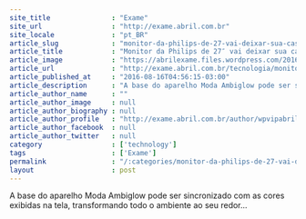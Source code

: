 ```yaml
---
site_title               : "Exame"
site_url                 : "http://exame.abril.com.br"
site_locale              : "pt_BR"
article_slug             : "monitor-da-philips-de-27-vai-deixar-sua-casa-mais-colorida"
article_title            : "Monitor da Philips de 27″ vai deixar sua casa mais colorida"
article_image            : "https://abrilexame.files.wordpress.com/2016/09/size_960_16_9_monitor_de_27_polegadas_da_philips.jpg?quality=70&strip=all&w=960"
article_url              : "http://exame.abril.com.br/tecnologia/monitor-da-philips-de-27-vai-deixar-sua-casa-mais-colorida/"
article_published_at     : "2016-08-16T04:56:15-03:00"
article_description      : "A base do aparelho Moda Ambiglow pode ser sincronizado com as cores exibidas na tela, transformando todo o ambiente ao seu redor..."
article_author_name      : ""
article_author_image     : null
article_author_biography : null
article_author_profile   : "http://exame.abril.com.br/author/wpvipabril/"
article_author_facebook  : null
article_author_twitter   : null
category                 : ['technology']
tags                     : ['Exame']
permalink                : "/:categories/monitor-da-philips-de-27-vai-deixar-sua-casa-mais-colorida/"
layout                   : post
---
```


A base do aparelho Moda Ambiglow pode ser sincronizado com as cores exibidas na tela, transformando todo o ambiente ao seu redor...
